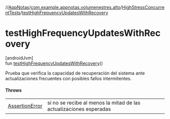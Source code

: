 //[AppNotas](../../../index.md)/[com.example.appnotas.volumenestres.alto](../index.md)/[HighStressConcurrentTests](index.md)/[testHighFrequencyUpdatesWithRecovery](test-high-frequency-updates-with-recovery.md)

# testHighFrequencyUpdatesWithRecovery

[androidJvm]\
fun [testHighFrequencyUpdatesWithRecovery](test-high-frequency-updates-with-recovery.md)()

Prueba que verifica la capacidad de recuperación del sistema ante actualizaciones frecuentes con posibles fallos intermitentes.

#### Throws

| | |
|---|---|
| [AssertionError](https://developer.android.com/reference/kotlin/java/lang/AssertionError.html) | si no se recibe al menos la mitad de las actualizaciones esperadas |
